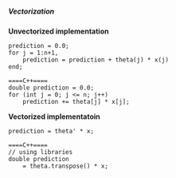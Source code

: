##### Vectorization
**Unvectorized implementation**
```
prediction = 0.0;
for j = 1:n+1,
    prediction = prediction + theta(j) * x(j)
end;

====C++====
double prediction = 0.0;
for (int j = 0; j <= n; j++)
    prediction += theta[j] * x[j];
```

**Vectorized implementatoin**
```
prediction = theta' * x;

====C++====
// using libraries
double prediction
    = theta.transpose() * x;
```